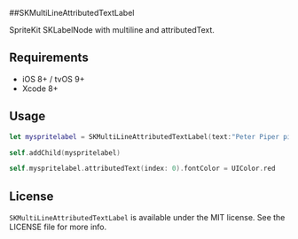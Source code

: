 ##SKMultiLineAttributedTextLabel

SpriteKit SKLabelNode with multiline and attributedText.

## Requirements

- iOS 8+ / tvOS 9+
- Xcode 8+

## Usage
```swift
let myspritelabel = SKMultiLineAttributedTextLabel(text:"Peter Piper picked a peck of pickled pepper", width: 500, height: 700, color: UIColor.clear)

self.addChild(myspritelabel)

self.myspritelabel.attributedText(index: 0).fontColor = UIColor.red
```
## License
`SKMultiLineAttributedTextLabel` is available under the MIT license. See the LICENSE file for more info.
